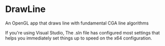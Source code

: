 # DrawLine
An OpenGL app that draws line with fundamental CGA line algorithms

If you're using Visual Studio, The .sln file has configured most settings that helps you immediately set things up to speed on the x64 configuration.
